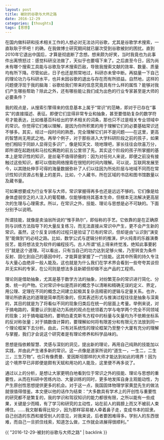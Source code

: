 ```yaml
---
layout: post
title: 被封的谷歌与大师之路
date: 2016-12-29
categories: [thoughts]
tags: [思想]
---
```


在国内做科研和技术相关工作的人想必对无法访问谷歌，尤其是谷歌学术搜索，一直耿耿于怀吧！的确，在我做博士研究期间就已屡次受到谷歌被封的困扰。直到2010年它退出中国后，才算是彻底断了念想。想来颇为好笑，当时我竟也为此事件出离愤怒过：感觉科研没法做了，天似乎也要塌下来了。之后直至今日，因为尚未有哪个搜索工具能与谷歌及学术搜索匹敌，导致我搜索文献的效率、数量、质量均有所下降。尽管如此，日子也还是照常地过，科研亦未曾中断。再掂量一下自己的理论功力与科研水平，也并未因谷歌的退出与存在而有所损益。自然地，这样的问题便浮现于我的脑海：谷歌给我们带来的信息究竟具有什么样的属性？能够对我们产生哪些帮助？除此之外，还有哪些能让我们成为出色的行业专家甚至是大师的必要条件？

我的观点是，从搜索引擎得来的信息基本上属于“常识”的范畴，即对于已存在“事实”的直接描述、表征。即便它们显得非常专业和抽象，甚至要借助复杂的数学符号才能表达，比如维基百科给出的学术相关的词条，那也只不过是相关专业领域中的常识。你觉得它们难以理解，是因为你所积累的用于理解它们的必要基础常识还不够多。其实，经过一段时间的熟悉，完全理解它们并不是问题——在这里，更高的智慧尚无用武之地。再举个例子，对于那些进入大学科研阶段之前的孩子，如果他们相较于同龄人显得见多识广，像是知天文、晓地理吧，家长往往会欣喜万分，即所谓在起跑线和马拉松赛跑的前五公里领了先。其实这个阶段的孩子所掌握的基本上是常识性的知识，是丝毫不值得骄傲的：因为对任何人来说，即便之前没有接触过这些知识，都可以借助网络搜索在很短的时间内理解。可以说，互联网发展至今，以其随处伸手可得的海量数据弥补了人们以往因为所处阶层与地域不同而在常识性知识资源占有量上的差异。比如，个人藏书，所在区域的书店和图书馆数量以及藏书量。

可如果想要成为行业专家与大师，常识掌握得再多也还是远远不够的。它们像是给身体虚弱空乏的人注入的葡萄糖，仅能够维持其基本生命，但根本无法解决更高层次的生理与心理需求。所以，在常识之外，技能、理论与思想是必不可缺的。下面分别予以说明。

所谓技能，就像是卖油翁所说的“惟手熟尔”，即俗称的手艺。它依靠的是在正确原则与训练方法指导下的大量反复练习，而无法直接从常识中产生，更不会产生新的常识。虽然，这个反复训练的过程只是验证了已有的常识，但却是由“认识到”演变至“能做到”的必经之路。比如，数学公式与逻辑分析的推演，炉火纯青的乐器演奏技艺，能将想法变为软件的编程技巧。古人所谓“纸上得来终觉浅，绝知此事要躬行”就是这个道理。可以看出，只有当自己的功力达到足够火候，乃至转变为条件反射、固化到自己的基因中时，才能算是掌握了一门技能。这其中所需的持久专注与大量心血绝非一般人能及。这也就是为什么我们在学术界会看到一些夸夸其谈但并无实料的专家，在公司则是想法多且新颖但却做不出产品的工程师。

理论则是借助抽象，尤其是基于数学方法的抽象，对纷繁芜杂的常识进行简化、分类、统一的产物。它对常识中似是而非的概念予以清晰和精确无误的定义、界定，用公理、定理在不同的概念之间建立起极其复杂且精密的逻辑与定量关系。也许，理论所欲表达的道理是简单而形象的，但其表述形式与推演过程往往是抽象与深奥的，其目的就是为了将看似不同的现象归类后在统一的层面上考量。举例来说，对于搞电路的，需要认识到是动力系统的观点在统领着力学与电学两个完全不同领域的现象；对于搞电磁场的，要明白麦克斯韦方程中的标量与矢量均为不依赖坐标系的反对称张量；对于搞数值计算的，要理解如何将有限差分和有限元方法放到同一个理论框架下去分析。由此，只有对系统性的理论框架乃至整个大厦有充分的理解与掌握，我们才会说这个研究者是有理论修养和科学品味的。

思想是指依赖智慧、灵感与深刻的洞见，提出新的理论，再用自己纯熟的技能加以实践，并由此产生诸多新的常识。这一点像是道家所说的“道生一，一生二，二生三，三生万物”。也只有像费曼、爱因斯坦那样的大师才能达到如此的境界！因为这个境界早已非即便是颇有天赋和用功的人能及，这里便不再多说了。

通过以上的分析，是想让大家更明白地看到位于常识之外的技能、理论与思想的重要性，从而在科研中苦练内功、大量训练的同时，更多地发挥自身主观能动性，为产生原创性思想提供更多的机会。对于这一点，我国固体物理学家黄昆先生的做法就很值得借鉴。本文便以他的话作为结束：“大多数具有学术上的开创性与重要性的研究都不是繁复的，我的学识和驾驭知识的能力都很有限，之所以能有一些成果，关键是少而精，有了学习和研究的主动性，站在前人的肩膀上而又不被前人束缚住。……我文献看得比较少，因为那样容易被人牵着鼻子走，变成书本的奴隶。自己创造的东西和接受别人的意见，对我来说，后者要困难得多。学别人的东西很难，而自己一旦抓住线索，知道怎么做，工作就会进展得很顺利。”

{{ "2016-12-29-被封的谷歌与大师之路" | backlink }}
